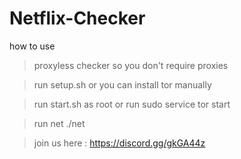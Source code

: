 # Netflix-Checker

how to use 

> proxyless checker so you don't require proxies

> run setup.sh or you can install tor manually

> run start.sh as root or run sudo service tor start

> run net ./net

> join us here : https://discord.gg/gkGA44z
